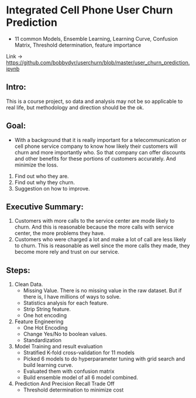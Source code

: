 # Integrated Cell Phone User Churn Prediction

- 11 common Models, Ensemble Learning, Learning Curve, Confusion Matrix, Threshold determination, feature importance

Link -> https://github.com/bobbydyr/userchurn/blob/master/user_churn_prediction.ipynb

## Intro:
This is a course project, so data and analysis may not be so applicable to real life, but methodology and direction should be the ok. 

## Goal:

- With a background that it is really important for a telecommunication or cell phone service company to know how likely their customers will churn and more importantly who. So that company can offer discounts and other benefits for these portions of customers accurately. And minimize the loss.

1. Find out who they are.
2. Find out why they churn.
3. Suggestion on how to improve.


## Executive Summary:
1. Customers with more calls to the service center are mode likely to churn. And this is reasonable because the more calls with service center, the more problems they have.
2. Customers who were charged a lot and make a lot of call are less likely to churn. This is reasonable as well since the more calls they made, they become more rely and trust on our service.

## Steps:
1. Clean Data. 
    - Missing Value. There is no missing value in the raw dataset. But if there is,  I have millions of ways to solve.
    - Statistics analysis for each feature.
    - Strip String feature.
    - One hot encoding
2. Feature Engineering
    - One Hot Encoding
    - Change Yes/No to boolean values.
    - Standardization
3. Model Training and result evaluation
    - Stratified K-fold cross-validation for 11 models
    - Picked 6 models to do hyperparameter tuning with grid search and build learning curve.
    - Evaluated them with confusion matrix
    - Build ensemble model of all 6 model combined. 
4. Prediction And Precision Recall Trade Off
    - Threshold determination to minimize cost
